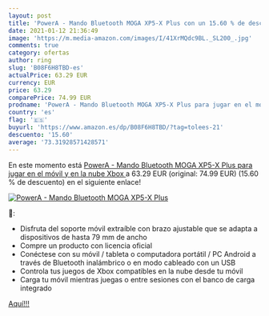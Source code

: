 ```yaml
---
layout: post
title: 'PowerA - Mando Bluetooth MOGA XP5-X Plus con un 15.60 % de descuento'
date: 2021-01-12 21:36:49
image: 'https://m.media-amazon.com/images/I/41XrMQdc9BL._SL200_.jpg'
comments: true
category: ofertas
author: ring
slug: 'B08F6H8TBD-es'
actualPrice: 63.29 EUR
currency: EUR
price: 63.29
comparePrice: 74.99 EUR
prodname: 'PowerA - Mando Bluetooth MOGA XP5-X Plus para jugar en el móvil y en la nube  Xbox '
country: 'es'
flag: '🇪🇸'
buyurl: 'https://www.amazon.es/dp/B08F6H8TBD/?tag=tolees-21'
descuento: '15.60'
average: '73.31928571428571'
---
```


En este momento está [PowerA - Mando Bluetooth MOGA XP5-X Plus para jugar en el móvil y en la nube  Xbox ](https://www.amazon.es/dp/B08F6H8TBD/?tag=tolees-21) a 63.29 EUR (original: 74.99 EUR) (15.60 %  de descuento) en el siguiente enlace!

[![PowerA - Mando Bluetooth MOGA XP5-X Plus](https://m.media-amazon.com/images/I/41XrMQdc9BL._SL200_.jpg)](https://www.amazon.es/dp/B08F6H8TBD/?tag=tolees-21)

🔎:

- Disfruta del soporte móvil extraíble con brazo ajustable que se adapta a dispositivos de hasta 79 mm de ancho
- Compre un producto con licencia oficial
- Conéctese con su móvil / tableta o computadora portátil / PC Android a través de Bluetooth inalámbrico o en modo cableado con un USB
- Controla tus juegos de Xbox compatibles en la nube desde tu móvil
- Carga tu móvil mientras juegas o entre sesiones con el banco de carga integrado

[Aquí!!!](https://www.amazon.es/dp/B08F6H8TBD/?tag=tolees-21)
